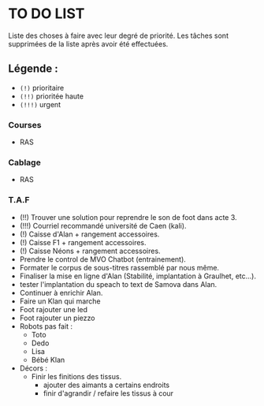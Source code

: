 # TO DO LIST


Liste des choses à faire avec leur degré de priorité. Les tâches sont supprimées de la liste après avoir été effectuées.

## Légende :

- `(!)` prioritaire
- `(!!)` prioritée haute
- `(!!!)` urgent


### Courses

- RAS

### Cablage

- RAS

### T.A.F

- (!!) Trouver une solution pour reprendre le son de foot dans acte 3.
- (!!!) Courriel recommandé université de Caen (kali).
- (!) Caisse d'Alan + rangement accessoires.
- (!) Caisse F1 + rangement accessoires.
- (!) Caisse Néons + rangement accessoires.
- Prendre le control de MVO Chatbot (entrainement).
- Formater le corpus de sous-titres rassemblé par nous même.
- Finaliser la mise en ligne d'Alan (Stabilité, implantation à Graulhet, etc...).
- tester l'implantation du speach to text de Samova dans Alan.
- Continuer à enrichir Alan.
- Faire un Klan qui marche
- Foot rajouter une led
- Foot rajouter un piezzo
- Robots pas fait :
    - Toto
    - Dedo
    - Lisa
    - Bébé Klan
- Décors :
    - Finir les finitions des tissus.
        - ajouter des aimants a certains endroits
        - finir d'agrandir / refaire les tissus à cour
